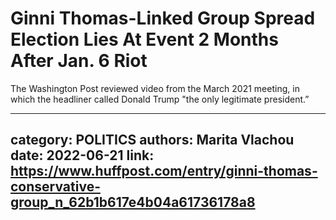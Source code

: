 # Ginni Thomas-Linked Group Spread Election Lies At Event 2 Months After Jan. 6 Riot

The Washington Post reviewed video from the March 2021 meeting, in which the headliner called Donald Trump "the only legitimate president.”

---
category: POLITICS
authors: Marita Vlachou
date: 2022-06-21
link: https://www.huffpost.com/entry/ginni-thomas-conservative-group_n_62b1b617e4b04a61736178a8
---
